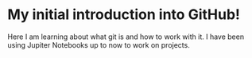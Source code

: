 # My initial introduction into GitHub!

Here I am learning about what git is and how to work with it. I have been using Jupiter Notebooks up to now to work on projects.

